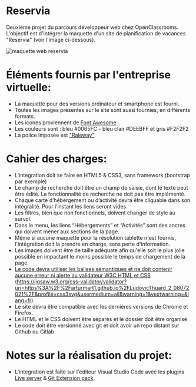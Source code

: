 # Reservia

Deuxième projet du parcours développeur web chez OpenClassrooms.
L'objectif est d'intégrer la maquette d'un site de planification de vacances "Reservia" (voir l'image ci-dessous).

![maquette web reservia](.maquette/desktop.png)

# Éléments fournis par l'entreprise virtuelle:

- La maquette pour des versions ordinateur et smartphone est fourni.
- Toutes les images présentes sur le site sont aussi fournies, en différents formats.
- Les icones proviennent de [Font Awesome](https://fontawesome.com/)
- Les couleurs sont : bleu #0065FC - bleu clair #DEEBFF et gris #F2F2F2
- La police imposée est ["Raleway"](https://fonts.google.com/specimen/Raleway)

# Cahier des charges:

- L'integration doit se faire en HTML5 & CSS3, sans framework (bootstrap par exemple)
- Le champ de recherche doit être un champ de saisie, dont le texte peut être édité. La fonctionnalité de recherche ne doit pas être implémenté.
- Chaque carte d’hébergement ou d’activité devra être cliquable dans son intégralité. Pour l’instant les liens seront vides.
- Les filtres, bien que non fonctionnels, doivent changer de style au survol.
- Dans le menu, les liens “Hébergements” et “Activités” sont des ancres qui doivent mener aux sections de la page.
- Même si aucune maquette pour la résolution tablette n'est fournis, l'intégration doit la prendre en charge, sans perte d'information.
- Les images doivent être de taille adéquate afin qu'elle soit le plus jolie possible en impactant le moins possible le temps de chargement de la page.
- [Le code devra utiliser les balises sémantiques et ne doit contenir aucune erreur ni alerte au validateur W3C HTML et CSS](https://validator.w3.org/nu/?doc=https%3A%2F%2Farturmart1.github.io%2FLudovicThuard_2_08072021%2F) (https://jigsaw.w3.org/css-validator/validator?uri=https%3A%2F%2Farturmart1.github.io%2FLudovicThuard_2_08072021%2F&profile=css3svg&usermedium=all&warning=1&vextwarning=&lang=fr)
- Le site devra être compatible avec les dernières versions de Chrome et Firefox.
- Le HTML et le CSS doivent être séparés et le dossier doit être organisé
- Le code doit être versionné avec git et doit avoir un repo distant sur Github ou Gitlab

# Notes sur la réalisation du projet:

- L'integration est faite sur l'éditeur Visual Studio Code avec les plugins [Live server](https://marketplace.visualstudio.com/items?itemName=ritwickdey.LiveServer) & [Git Extension pack](https://marketplace.visualstudio.com/items?itemName=donjayamanne.git-extension-pack).

